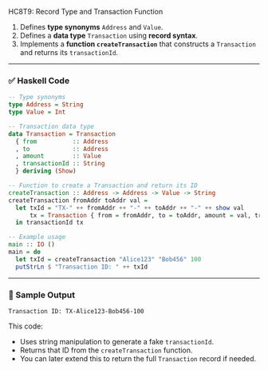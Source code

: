 HC8T9: Record Type and Transaction Function

1. Defines **type synonyms** `Address` and `Value`.
2. Defines a **data type** `Transaction` using **record syntax**.
3. Implements a **function `createTransaction`** that constructs a `Transaction` and returns its `transactionId`.

---

### ✅ Haskell Code

```haskell
-- Type synonyms
type Address = String
type Value = Int

-- Transaction data type
data Transaction = Transaction
  { from          :: Address
  , to            :: Address
  , amount        :: Value
  , transactionId :: String
  } deriving (Show)

-- Function to create a Transaction and return its ID
createTransaction :: Address -> Address -> Value -> String
createTransaction fromAddr toAddr val =
  let txId = "TX-" ++ fromAddr ++ "-" ++ toAddr ++ "-" ++ show val
      tx = Transaction { from = fromAddr, to = toAddr, amount = val, transactionId = txId }
  in transactionId tx

-- Example usage
main :: IO ()
main = do
  let txId = createTransaction "Alice123" "Bob456" 100
  putStrLn $ "Transaction ID: " ++ txId
```

---

### 🧪 Sample Output

```
Transaction ID: TX-Alice123-Bob456-100
```

This code:

* Uses string manipulation to generate a fake `transactionId`.
* Returns that ID from the `createTransaction` function.
* You can later extend this to return the full `Transaction` record if needed.
